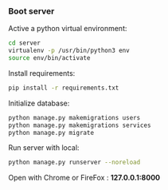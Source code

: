 ### Boot server

Active a python virtual environment:

```bash
cd server
virtualenv -p /usr/bin/python3 env
source env/bin/activate
```

Install requirements:

```bash
pip install -r requirements.txt
```

Initialize database:

```bash
python manage.py makemigrations users
python manage.py makemigrations services
python manage.py migrate
```

Run server with local:

```bash
python manage.py runserver --noreload
```

Open with Chrome or FireFox : **127.0.0.1:8000**